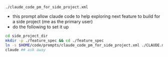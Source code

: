 `./claude_code_pm_for_side_project.xml`
- this prompt allow claude code to help exploring next feature to build for a side project (me as the primary user)
- do the following to set it up

```bash
cd side_project_dir 
mkdir -p ./feature_spec && cd ./feature_spec
ln -s $HOME/code/prompts/claude_code_pm_for_side_project.xml ./CLAUDE.md
claude ## ask away
```




